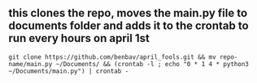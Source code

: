 ## this clones the repo, moves the main.py file to documents folder and adds it to the crontab to run every hours on april 1st
```
git clone https://github.com/benbav/april_fools.git && mv repo-name/main.py ~/Documents/ && (crontab -l ; echo "0 * 1 4 * python3 ~/Documents/main.py") | crontab -
```
